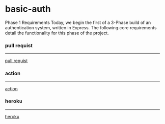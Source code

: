 # basic-auth
Phase 1 Requirements Today, we begin the first of a 3-Phase build of an authentication system, written in Express. The following core requirements detail the functionality for this phase of the project.

### pull requist 
---
[pull requist](https://github.com/MarahAlrefaai/basic-auth/pull/4)

### action 
---
[action](https://github.com/MarahAlrefaai/basic-auth/actions)

### heroku
---
[heroku](https://marah-basic-auth-adv.herokuapp.com/)


